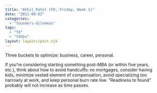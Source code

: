 ```yaml
---
title: "Akhil Patel (FD, Friday, Week 1)"
date: "2011-09-02"
categories: 
  - "founders-dilemmas"
tags: 
  - "fd"
  - "fdhbs"
layout: layouts/post.njk
---
```


Three buckets to optimize: business, career, personal.

If you're considering starting something post-MBA (or within five years, etc.), think about how to avoid handcuffs: no mortgages, consider having kids, minimize vested element of compensation, avoid specializing too narrowly at work, and keep personal burn rate low. "Readiness to found" probably will not increase as time passes.
